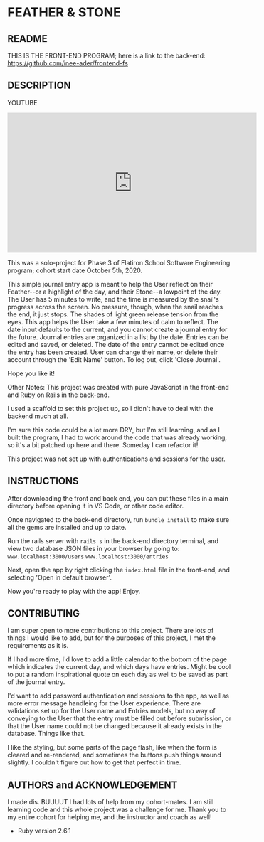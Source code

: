 # FEATHER & STONE

## README

THIS IS THE FRONT-END PROGRAM; here is a link to the back-end: https://github.com/inee-ader/frontend-fs

## DESCRIPTION
YOUTUBE
<iframe width="560" height="315" src="https://www.youtube.com/embed/xvJbh2iKgVw" frameborder="0" allow="accelerometer; autoplay; clipboard-write; encrypted-media; gyroscope; picture-in-picture" allowfullscreen></iframe>

This was a solo-project for Phase 3 of Flatiron School Software Engineering program; cohort start date October 5th, 2020. 

This simple journal entry app is meant to help the User reflect on their Feather--or a highlight of the day, and their Stone--a lowpoint of the day. 
The User has 5 minutes to write, and the time is measured by the snail's progress across the screen. No pressure, though, when the snail reaches the end, it just stops. The shades of light green release tension from the eyes. This app helps the User take a few minutes of calm to reflect. 
The date input defaults to the current, and you cannot create a journal entry for the future. Journal entries are organized in a list by the date. Entries can be edited and saved, or deleted. The date of the entry cannot be edited once the entry has been created. 
User can change their name, or delete their account through the 'Edit Name' button. To log out, click 'Close Journal'. 

Hope you like it! 

Other Notes:
This project was created with pure JavaScript in the front-end and Ruby on Rails in the back-end. 

I used a scaffold to set this project up, so I didn't have to deal with the backend much at all. 

I'm sure this code could be a lot more DRY, but I'm still learning, and as I built the program, I had to work around the code that was already working, so it's a bit patched up here and there. Someday I can refactor it! 

This project was not set up with authentications and sessions for the user. 

## INSTRUCTIONS

After downloading the front and back end, you can put these files in a main directory before opening it in VS Code, or other code editor.

Once navigated to the back-end directory, run `bundle install` to make sure all the gems are installed and up to date. 

Run the rails server with `rails s` in the back-end directory terminal, and view two database JSON files in your browser by going to: 
`www.localhost:3000/users`
`www.localhost:3000/entries`

Next, open the app by right clicking the `index.html` file in the front-end, and selecting 'Open in default browser'. 

Now you're ready to play with the app! Enjoy.

## CONTRIBUTING

I am super open to more contributions to this project. There are lots of things I would like to add, but for the purposes of this project, I met the requirements as it is. 

If I had more time, I'd love to add a little calendar to the bottom of the page which indicates the current day, and which days have entries. Might be cool to put a random inspirational quote on each day as well to be saved as part of the journal entry. 

I'd want to add password authentication and sessions to the app, as well as more error message handleing for the User experience. There are validations set up for the User name and Entries models, but no way of conveying to the User that the entry must be filled out before submission, or that the User name could not be changed because it already exists in the database. Things like that. 

I like the styling, but some parts of the page flash, like when the form is cleared and re-rendered, and sometimes the buttons push things around slightly. I couldn't figure out how to get that perfect in time. 

## AUTHORS and ACKNOWLEDGEMENT

I made dis. BUUUUT I had lots of help from my cohort-mates. I am still learning code and this whole project was a challenge for me. Thank you to my entire cohort for helping me, and the instructor and coach as well! 

* Ruby version
    2.6.1